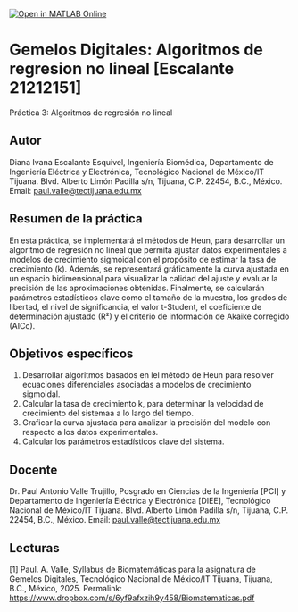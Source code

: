 [![Open in MATLAB Online](https://www.mathworks.com/images/responsive/global/open-in-matlab-online.svg)](https://matlab.mathworks.com/open/github/v1?repo=dianaivanaescalanteesquivel/Gemelos-Digitales-Algoritmos-de-regresion-no-lineal-Escalante-21212151-)

# Gemelos Digitales: Algoritmos de regresion no lineal [Escalante 21212151]
Práctica 3: Algoritmos de regresión no lineal

## Autor
Diana Ivana Escalante Esquivel,
Ingeniería Biomédica, Departamento de Ingeniería Eléctrica y Electrónica, Tecnológico Nacional de México/IT Tijuana. Blvd. Alberto Limón Padilla s/n, Tijuana, C.P. 22454, B.C., México. Email: paul.valle@tectijuana.edu.mx

## Resumen de la práctica
En esta práctica, se implementará el métodos de Heun, para desarrollar un algoritmo de regresión no lineal que permita ajustar datos experimentales a modelos de crecimiento sigmoidal con el propósito de estimar la tasa de crecimiento (k). Además, se representará gráficamente la curva ajustada en un espacio bidimensional para visualizar la calidad del ajuste y evaluar la precisión de las aproximaciones obtenidas. Finalmente, se calcularán parámetros estadísticos clave como el tamaño de la muestra, los grados de libertad, el nivel de significancia, el valor t-Student, el coeficiente de determinación ajustado (R²) y el criterio de información de Akaike corregido (AICc).

## Objetivos específicos
1. Desarrollar algoritmos basados en lel método de Heun para resolver ecuaciones diferenciales asociadas a modelos de crecimiento sigmoidal.
2. Calcular la tasa de crecimiento k, para determinar la velocidad de crecimiento del sistemaa a lo largo del tiempo.
3. Graficar la curva ajustada para analizar la precisión del modelo con respecto a los datos experimentales.
4. Calcular los parámetros estadísticos clave del sistema.

## Docente
Dr. Paul Antonio Valle Trujillo,
Posgrado en Ciencias de la Ingeniería [PCI] y Departamento de Ingeniería Eléctrica y Electrónica [DIEE], Tecnológico Nacional de México/IT Tijuana. Blvd. Alberto Limón Padilla s/n, Tijuana, C.P. 22454, B.C., México. Email: paul.valle@tectijuana.edu.mx

## Lecturas
[1] Paul. A. Valle, Syllabus de Biomatemáticas para la asignatura de Gemelos Digitales, Tecnológico Nacional de México/IT Tijuana, Tijuana, B.C., México, 2025. Permalink: https://www.dropbox.com/s/6yf9afxzih9y458/Biomatematicas.pdf
